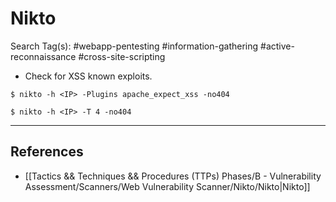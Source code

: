 # Nikto

Search Tag(s): #webapp-pentesting #information-gathering #active-reconnaissance #cross-site-scripting

- Check for XSS known exploits.

```
$ nikto -h <IP> -Plugins apache_expect_xss -no404

$ nikto -h <IP> -T 4 -no404
```

---
## References

- [[Tactics && Techniques && Procedures (TTPs) Phases/B - Vulnerability Assessment/Scanners/Web Vulnerability Scanner/Nikto/Nikto|Nikto]]